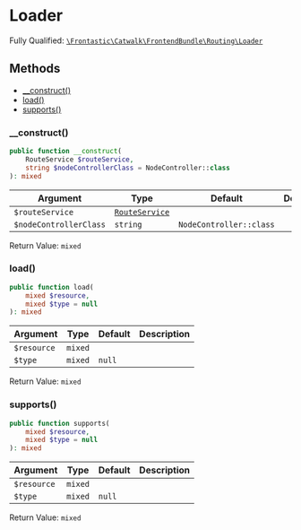 #  Loader

Fully Qualified: [`\Frontastic\Catwalk\FrontendBundle\Routing\Loader`](../../../../src/php/FrontendBundle/Routing/Loader.php)

## Methods

* [__construct()](#__construct)
* [load()](#load)
* [supports()](#supports)

### __construct()

```php
public function __construct(
    RouteService $routeService,
    string $nodeControllerClass = NodeController::class
): mixed
```

Argument|Type|Default|Description
--------|----|-------|-----------
`$routeService`|[`RouteService`](../Domain/RouteService.md)||
`$nodeControllerClass`|`string`|`NodeController::class`|

Return Value: `mixed`

### load()

```php
public function load(
    mixed $resource,
    mixed $type = null
): mixed
```

Argument|Type|Default|Description
--------|----|-------|-----------
`$resource`|`mixed`||
`$type`|`mixed`|`null`|

Return Value: `mixed`

### supports()

```php
public function supports(
    mixed $resource,
    mixed $type = null
): mixed
```

Argument|Type|Default|Description
--------|----|-------|-----------
`$resource`|`mixed`||
`$type`|`mixed`|`null`|

Return Value: `mixed`

